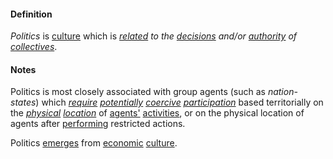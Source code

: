 #### Definition

*Politics* is [culture](https://github.com/gcassel/Modular-Organization-Terminology/blob/master/terms/culture.md) which is *[related](https://github.com/gcassel/Modular-Organization-Terminology/blob/master/terms/relate.md) to the [decisions](https://github.com/gcassel/Modular-Organization-Terminology/blob/master/terms/decide.md) and/or [authority](https://github.com/gcassel/Modular-Organization-Terminology/blob/master/terms/authority.md) of [collectives](https://github.com/gcassel/Modular-Organization-Terminology/blob/master/terms/collective.md)*.

#### Notes

Politics is most closely associated with group agents (such as *nation-states*) which *[require](https://github.com/gcassel/Modular-Organization-Terminology/blob/master/terms/require.md) [potentially](https://github.com/gcassel/Modular-Organization-Terminology/blob/master/terms/potential.md) [coercive](https://github.com/gcassel/Modular-Organization-Terminology/blob/master/terms/coerce.md) [participation](https://github.com/gcassel/Modular-Organization-Terminology/blob/master/terms/participate.md)* based territorially on the *[physical](https://github.com/gcassel/Modular-Organization-Terminology/blob/master/terms/physical.md) [location](https://github.com/gcassel/Modular-Organization-Terminology/blob/master/terms/location.md)* of [agents'](https://github.com/gcassel/Modular-Organization-Terminology/blob/master/terms/agent.md) [activities](https://github.com/gcassel/Modular-Organization-Terminology/blob/master/terms/activity.md), or on the physical location of agents after [performing](https://github.com/gcassel/Modular-Organization-Terminology/blob/master/terms/perform.md) restricted actions.

Politics [emerges](https://github.com/gcassel/Modular-Organization-Terminology/blob/master/terms/emergence.md) from [economic](https://github.com/gcassel/Modular-Organization-Terminology/blob/master/terms/economy.md) [culture](https://github.com/gcassel/Modular-Organization-Terminology/blob/master/terms/culture.md).
